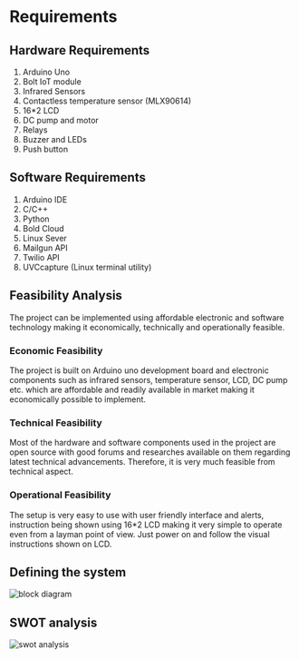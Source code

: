 # Requirements

## Hardware Requirements
1. Arduino Uno
2. Bolt IoT module
3. Infrared Sensors
4. Contactless temperature sensor (MLX90614)
5. 16*2 LCD
6. DC pump and motor
7. Relays
8. Buzzer and LEDs
9. Push button

## Software Requirements
1. Arduino IDE
2. C/C++
3. Python
4. Bold Cloud
5. Linux Sever
6. Mailgun API
7. Twilio API
8. UVCcapture (Linux terminal utility)


## Feasibility Analysis
The project can be implemented using affordable electronic and software technology making it economically, technically and operationally feasible.

### Economic Feasibility
The project is built on Arduino uno development board and electronic components such as infrared sensors, temperature sensor, LCD, DC pump etc. which are affordable and readily available in market making it economically possible to implement.

### Technical Feasibility
Most of the hardware and software components used in the project are open source with good forums and researches available on them regarding latest technical advancements. Therefore, it is very much feasible from technical aspect.

### Operational Feasibility
The setup is very easy to use with user friendly interface and alerts, instruction being shown using 16*2 LCD making it very simple to operate even from a layman point of view. Just power on and follow the visual instructions shown on LCD.


## Defining the system

![block diagram](https://user-images.githubusercontent.com/39994054/120267746-37c47d00-c2c2-11eb-9b3b-3d5340ae1989.JPG)

## SWOT analysis

![swot analysis](https://user-images.githubusercontent.com/39994054/120269252-131dd480-c2c5-11eb-92e0-a544d2186e45.JPG)

